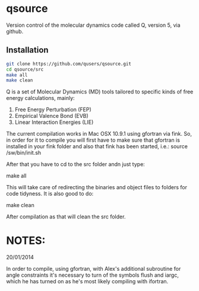 qsource
=======
Version control of the molecular dynamics code called Q, version 5, via github.

## Installation



```bash
git clone https://github.com/qusers/qsource.git
cd qsource/src
make all
make clean
```

Q is a set of Molecular Dynamics (MD) tools tailored to specific kinds of free energy calculations, mainly:

1. Free Energy Perturbation (FEP)
2. Empirical Valence Bond (EVB)
3. Linear Interaction Energies (LIE)


The current compilation works in Mac OSX 10.9.1 using gfortran via fink.
So, in order for it to compile you will first have to make sure that
gfortran is installed in your fink folder and also that fink has been started, i.e.:
source /sw/bin/init.sh

After that you have to cd to the src folder andn just type:

make all

This will take care of redirecting the binaries and object files to folders for code tidyness.
It is also good to do:

make clean

After compilation as that will clean the src folder.


NOTES:
=========

20/01/2014

In order to compile, using gfortran,  with Alex's additional subroutine for angle constraints it's necessary to
turn of the symbols flush and iargc, which he has turned on as he's most likely compiling with ifortran.
